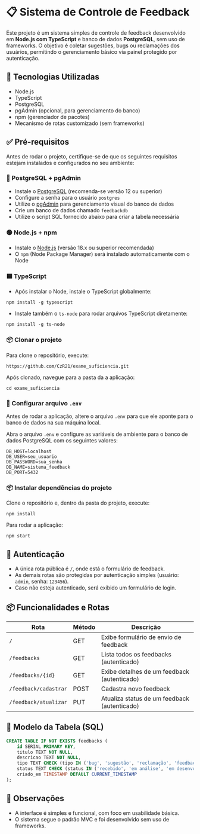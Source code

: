 # 📋 Sistema de Controle de Feedback

Este projeto é um sistema simples de controle de feedback desenvolvido em **Node.js com TypeScript** e banco de dados **PostgreSQL**, sem uso de frameworks. O objetivo é coletar sugestões, bugs ou reclamações dos usuários, permitindo o gerenciamento básico via painel protegido por autenticação.

## 🚀 Tecnologias Utilizadas

- Node.js
- TypeScript
- PostgreSQL
- pgAdmin (opcional, para gerenciamento do banco)
- npm (gerenciador de pacotes)
- Mecanismo de rotas customizado (sem frameworks)

## ✅ Pré-requisitos

Antes de rodar o projeto, certifique-se de que os seguintes requisitos estejam instalados e configurados no seu ambiente:

### 🐘 PostgreSQL + pgAdmin

- Instale o [PostgreSQL](https://www.postgresql.org/download/) (recomenda-se versão 12 ou superior)
- Configure a senha para o usuário `postgres`
- Utilize o [pgAdmin](https://www.pgadmin.org/) para gerenciamento visual do banco de dados
- Crie um banco de dados chamado `feedbackdb`
- Utilize o script SQL fornecido abaixo para criar a tabela necessária

### 🟢 Node.js + npm

- Instale o [Node.js](https://nodejs.org/) (versão 18.x ou superior recomendada)
- O `npm` (Node Package Manager) será instalado automaticamente com o Node

### 🟦 TypeScript

- Após instalar o Node, instale o TypeScript globalmente:

```
npm install -g typescript
```

- Instale também o `ts-node` para rodar arquivos TypeScript diretamente:

```
npm install -g ts-node
```


### 📦 Clonar o projeto

Para clone o repositório, execute:

```
https://github.com/CzR21/exame_suficiencia.git
```

Após clonado, navegue para a pasta da a aplicação:

```
cd exame_suficiencia
```


### 🔧 Configurar arquivo `.env`

Antes de rodar a aplicação, altere o arquivo `.env` para que ele aponte para o banco de dados na sua máquina local. 

Abra o arquivo `.env` e configure as variáveis de ambiente para o banco de dados PostgreSQL com os seguintes valores:
```
DB_HOST=localhost
DB_USER=seu_usuario
DB_PASSWORD=sua_senha
DB_NAME=sistema_feedback
DB_PORT=5432
```



### 📦 Instalar dependências do projeto

Clone o repositório e, dentro da pasta do projeto, execute:

```
npm install
```

Para rodar a aplicação:

```
npm start
```


## 🔐 Autenticação

- A única rota pública é `/`, onde está o formulário de feedback.
- As demais rotas são protegidas por autenticação simples (usuário: `admin`, senha: `123456`).
- Caso não esteja autenticado, será exibido um formulário de login.

## 📦 Funcionalidades e Rotas

| Rota                  | Método | Descrição |
|-----------------------|--------|-----------|
| `/`                   | GET    | Exibe formulário de envio de feedback |
| `/feedbacks`          | GET    | Lista todos os feedbacks (autenticado) |
| `/feedbacks/{id}`     | GET    | Exibe detalhes de um feedback (autenticado) |
| `/feedback/cadastrar` | POST   | Cadastra novo feedback |
| `/feedback/atualizar` | PUT    | Atualiza status de um feedback (autenticado) |

## 🧾 Modelo da Tabela (SQL)

```sql
CREATE TABLE IF NOT EXISTS feedbacks (
    id SERIAL PRIMARY KEY,
    titulo TEXT NOT NULL,
    descricao TEXT NOT NULL,
    tipo TEXT CHECK (tipo IN ('bug', 'sugestão', 'reclamação', 'feedback')) NOT NULL,
    status TEXT CHECK (status IN ('recebido', 'em análise', 'em desenvolvimento', 'finalizado')) NOT NULL DEFAULT 'recebido',
    criado_em TIMESTAMP DEFAULT CURRENT_TIMESTAMP
);
```

## 📝 Observações

- A interface é simples e funcional, com foco em usabilidade básica.
- O sistema segue o padrão MVC e foi desenvolvido sem uso de frameworks.
